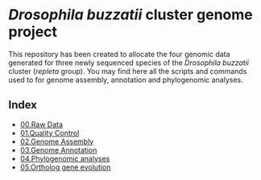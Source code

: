 # *Drosophila buzzatii* cluster genome project
This repository has been created to allocate the four genomic data generated for three newly sequenced species of the *Drosophila buzzatii* cluster (*repleta* group).
You may find here all the scripts and commands used to for genome assembly, annotation and phylogenomic analyses.

## Index
 + [00.Raw Data](steps/00.README.RawData.md)
 + [01.Quality Control](steps/01.README.QC.md)
 + [02.Genome Assembly](steps/02.README.Assembly.md)
 + [03.Genome Annotation](steps/03.README.Annotation.md)
 + [04.Phylogenomic analyses](steps/04.README.Phylogenomics.md)
 + [05.Ortholog gene evolution](steps/05.README.Orthologs.md)

